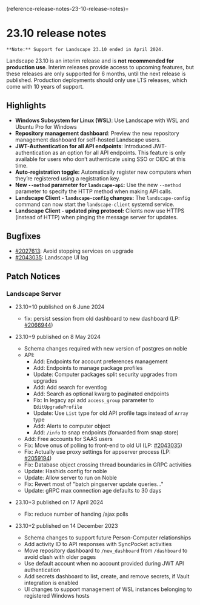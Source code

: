 (reference-release-notes-23-10-release-notes)=
# 23.10 release notes

```{note}
**Note:** Support for Landscape 23.10 ended in April 2024. 
```

Landscape 23.10 is an interim release and is **not recommended for production use**. Interim releases provide access to upcoming features, but these releases are only supported for 6 months, until the next release is published. Production deployments should only use LTS releases, which come with 10 years of support.

## Highlights

- **Windows Subsystem for Linux (WSL)**: Use Landscape with WSL and Ubuntu Pro for Windows
- **Repository management dashboard**: Preview the new repository management dashboard for self-hosted Landscape users.
- **JWT-Authentication for all API endpoints**: Introduced JWT-authentication as an option for all API endpoints. This feature is only available for users who don’t authenticate using SSO or OIDC at this time.
- **Auto-registration toggle:** Automatically register new computers when they’re registered using a registration key.
- **New `--method` parameter for `landscape-api`:** Use the new `--method` parameter to specify the HTTP method when making API calls.
- **Landscape Client - `landscape-config` changes:** The `landscape-config` command can now start the `landscape-client` systemd service.
- **Landscape Client - updated ping protocol:** Clients now use HTTPS (instead of HTTP) when pinging the message server for updates.

## Bugfixes

- [#2027613](https://bugs.launchpad.net/ubuntu/+source/landscape-client/+bug/2027613): Avoid stopping services on upgrade
- [#2043035](https://bugs.launchpad.net/landscape/+bug/2043035): Landscape UI lag

## Patch Notices

### Landscape Server

- 23.10+10 published on 6 June 2024
  - fix: persist session from old dashboard to new dashboard (LP: [#2066944](https://launchpad.net/bugs/2066944))

- 23.10+9 published on 8 May 2024
  - Schema changes required with new version of postgres on noble
  - API:
    - Add: Endpoints for account preferences management
    - Add: Endpoints to manage package profiles
    - Update: Computer packages split security upgrades from upgrades
    - Add: Add search for eventlog
    - Add: Search as optional kwarg to paginated endpoints
    - Fix: In legacy api add `access_group` parameter to `EditUpgradeProfile`
    - Update: Use `List` type for old API profile tags instead of `Array` type
    - Add: Alerts to computer object
    - Add: `/info` to snap endpoints (forwarded from snap store)
  - Add: Free accounts for SAAS users
  - Fix: Move onus of polling to front-end to old UI (LP: [#2043035](https://launchpad.net/bugs/2043035))
  - Fix: Actually use proxy settings for appserver process (LP: [#2059194](https://launchpad.net/bugs/2059194))
  - Fix: Database object crossing thread boundaries in GRPC activities
  - Update: Hashids config for noble
  - Update: Allow server to run on Noble
  - Fix: Revert most of "batch pingserver update queries…"
  - Update: gRPC max connection age defaults to 30 days

- 23.10+3 published on 17 April 2024

   - Fix: reduce number of handing /ajax polls

- 23.10+2 published on 14 December 2023
    - Schema changes to support future Person-Computer relationships
    - Add activity ID to API responses with SyncPocket activities
    - Move repository dashboard to `/new_dashboard` from `/dashboard` to avoid clash
    with older pages
    - Use default account when no account provided during JWT API authentication
    - Add secrets dashboard to list, create, and remove secrets, if Vault
    integration is enabled
    - UI changes to support management of WSL instances belonging to registered
    Windows hosts

